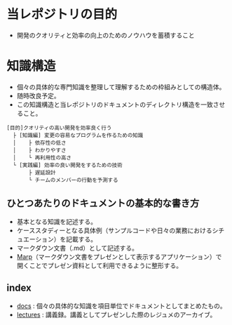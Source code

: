 # 当レポジトリの目的
* 開発のクオリティと効率の向上のためのノウハウを蓄積すること

# 知識構造
* 個々の具体的な専門知識を整理して理解するための枠組みとしての構造体。
* 随時改良予定。
* この知識構造と当レポジトリのドキュメントのディレクトリ構造を一致させること。

```
[目的]クオリティの高い開発を効率良く行う
  ├ [知識編] 変更の容易なプログラムを作るための知識
  │    ├ 依存性の低さ
  │    ├ わかりやすさ
  │    └ 再利用性の高さ
  └ [実践編] 効率の良い開発をするための技術
       ├ 遅延設計
       └ チームのメンバーの行動を予測する
```

## ひとつあたりのドキュメントの基本的な書き方
* 基本となる知識を記述する。
* ケーススタディーとなる具体例（サンプルコードや日々の業務におけるシチュエーション）を記載する。
* マークダウン文書（.md）として記述する。
* [Marp](https://yhatt.github.io/marp/)（マークダウン文書をプレゼンとして表示するアプリケーション）で開くことでプレゼン資料として利用できるように整形する。

## index
* [docs](./docs) : 個々の具体的な知識を項目単位でドキュメントとしてまとめたもの。
* [lectures](./lectures) : 講義録。講義としてプレゼンした際のレジュメのアーカイブ。
